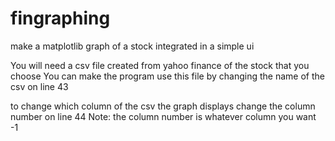 # fingraphing
make a matplotlib graph of a stock integrated in a simple ui

You will need a csv file created from yahoo finance of the stock that you choose
You can make the program use this file by changing the name of the csv on line 43

to change which column of the csv the graph displays change the column number on line 44 
Note: the column number is whatever column you want -1
